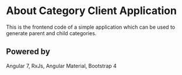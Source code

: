 # About Category Client Application
This is the frontend code of a simple application which can be used to 
generate parent and child categories.

## Powered by

Angular 7, RxJs, Angular Material, Bootstrap 4
